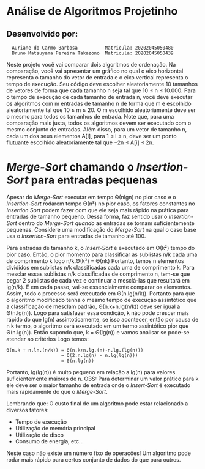 # Análise de Algoritmos Projetinho
   ## Desenvolvido por:
      Auriane do Carmo Barbosa          Matricula: 20202045050480
      Bruno Matsuyama Pereira Takazono  Matricula: 20202045050439


Neste projeto você vai comparar dois algoritmos de ordenação. Na comparação, você
vai apresentar um gráfico no qual o eixo horizontal representa o tamanho do vetor de
entrada e o eixo vertical representa o tempo de execução. Seu código deve escolher
aleatoriamente 10 tamanhos de vetores de forma que cada tamanho n seja tal que 10 ≤
n ≤ 10.000.
Para o tempo de execução de cada tamanho de entrada n, você deve executar os
algoritmos com m entradas de tamanho n de forma que m  ́e escolhido aleatoriamente
tal que 10 ≤ m ≤ 20. O m escolhido aleatoriamente deve ser o mesmo para todos os
tamanhos de entrada. Note que, para uma comparação mais justa, todos os algoritmos
devem ser executado com o mesmo conjunto de entradas. Além disso, para um vetor
de tamanho n, cada um dos seus elementos A[i], para 1 ≤ i ≤ n, deve ser um ponto
flutuante escolhido aleatoriamente tal que −2n ≤ A[i] ≤ 2n.



# *Merge-Sort* chamando o *Insertion-Sort* para entradas pequenas

Apesar do *Merge-Sort* executar em tempo Θ(nlgn) no pior caso e o *Insertion-Sort*
rodarem tempo Θ(n²) no pior caso, os fatores constantes no *Insertion Sort* podem fazer com
que ele seja mais rápido na prática para entradas de tamanho pequeno. Dessa forma,
faz sentido usar o *Insertion-Sort* dentro do *Merge-Sort quando* as entradas se tornam
suficientemente pequenas. Considere uma modificação do *Merge-Sort* na qual o caso
base usa o *Insertion-Sort* para entradas de tamanho até 100.


Para entradas de tamanho k, o *Insert-Sort* é executado em Θ(k²) tempo do pior caso.
Então, o pior momento para classificar as sublistas n/k cada uma de comprimento k logo
n/k.Θ(k²) = Θ(nk)
Portanto, temos n elementos divididos em sublistas n/k classificadas cada uma de
comprimento k. Para mesclar essas sublistas n/k classificadas de comprimento n, tem-se
que pegar 2 sublistas de cada vez e continuar a mesclá-las que resultará em lg(n/k). E em
cada passo, vai-se essencialmente comparar os elementos. Assim, todo o processo será
executado em Θ(n.lg(n/k)). Portanto para que o algoritmo modificado tenha o mesmo
tempo de execução assintótico que a classificação de mesclam padrão, Θ(n.k+n.lg(n/k))
deve ser igual a Θ(n.lg(n)). Logo para satisfazer essa condição, k não pode crescer mais
rápido do que lg(n) assintoticamente, se isso acontecer, então por causa de n k termo, o
algoritmo será executado em um termo assintótico pior que Θ(n.lg(n)). Então supondo
que, k = Θ(lg(n)) e vamos analisar se pode-se atender ao critérios Logo temos:

    Θ(n.k + n.ln.(n/k)) = Θ(n.k+n.lg.(n)-n.lg.(lg(n)))
                        = Θ(2.n.lg(n) - n.lg(lg(n)))
                        = Θ(n.lg(n))
                        
Portanto, lg(lg(n)) é muito pequeno em relação a lg(n) para valores suficientemente maiores
de n.
OBS: Para determinar um valor prático para k ele deve ser o maior tamanho de entrada
onde o *Insert-Sort* é executado mais rapidamente do que o *Merge-Sort*.

Lembrando que:
O custo final de um algoritmo pode estar relacionado a diversos fatores: 
- Tempo de execução 
- Utilização de memória principal 
- Utilização de disco 
- Consumo de energia, etc...
 
Neste caso não existe um número fixo de operações! 
Um algoritmo pode rodar mais rápido para certos conjunto de dados do que para outros.
